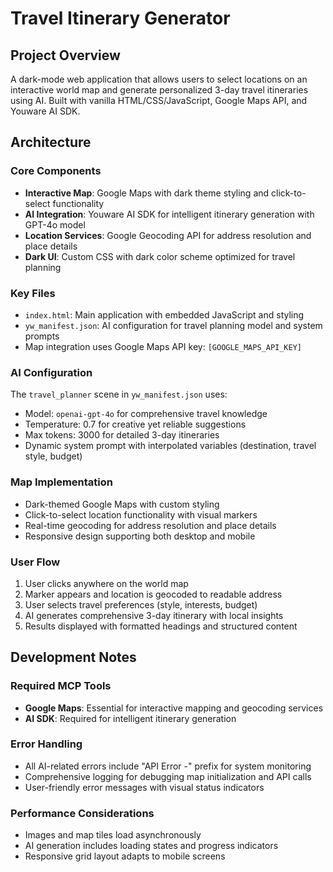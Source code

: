 # Travel Itinerary Generator

## Project Overview

A dark-mode web application that allows users to select locations on an interactive world map and generate personalized 3-day travel itineraries using AI. Built with vanilla HTML/CSS/JavaScript, Google Maps API, and Youware AI SDK.

## Architecture

### Core Components
- **Interactive Map**: Google Maps with dark theme styling and click-to-select functionality
- **AI Integration**: Youware AI SDK for intelligent itinerary generation with GPT-4o model
- **Location Services**: Google Geocoding API for address resolution and place details
- **Dark UI**: Custom CSS with dark color scheme optimized for travel planning

### Key Files
- `index.html`: Main application with embedded JavaScript and styling
- `yw_manifest.json`: AI configuration for travel planning model and system prompts
- Map integration uses Google Maps API key: `[GOOGLE_MAPS_API_KEY]`

### AI Configuration
The `travel_planner` scene in `yw_manifest.json` uses:
- Model: `openai-gpt-4o` for comprehensive travel knowledge
- Temperature: 0.7 for creative yet reliable suggestions
- Max tokens: 3000 for detailed 3-day itineraries
- Dynamic system prompt with interpolated variables (destination, travel style, budget)

### Map Implementation
- Dark-themed Google Maps with custom styling
- Click-to-select location functionality with visual markers
- Real-time geocoding for address resolution and place details
- Responsive design supporting both desktop and mobile

### User Flow
1. User clicks anywhere on the world map
2. Marker appears and location is geocoded to readable address
3. User selects travel preferences (style, interests, budget)
4. AI generates comprehensive 3-day itinerary with local insights
5. Results displayed with formatted headings and structured content

## Development Notes

### Required MCP Tools
- **Google Maps**: Essential for interactive mapping and geocoding services
- **AI SDK**: Required for intelligent itinerary generation

### Error Handling
- All AI-related errors include "API Error -" prefix for system monitoring
- Comprehensive logging for debugging map initialization and API calls
- User-friendly error messages with visual status indicators

### Performance Considerations
- Images and map tiles load asynchronously
- AI generation includes loading states and progress indicators
- Responsive grid layout adapts to mobile screens

